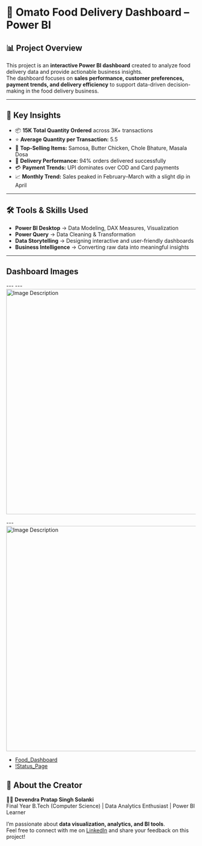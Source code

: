 # 🍴 Omato Food Delivery Dashboard – Power BI

## 📊 Project Overview
This project is an **interactive Power BI dashboard** created to analyze food delivery data and provide actionable business insights.  
The dashboard focuses on **sales performance, customer preferences, payment trends, and delivery efficiency** to support data-driven decision-making in the food delivery business.

---

## 🔑 Key Insights
- 📦 **15K Total Quantity Ordered** across 3K+ transactions  
- ⭐ **Average Quantity per Transaction:** 5.5  
- 🥘 **Top-Selling Items:** Samosa, Butter Chicken, Chole Bhature, Masala Dosa  
- 🚚 **Delivery Performance:** 94% orders delivered successfully  
- 💳 **Payment Trends:** UPI dominates over COD and Card payments  
- 📈 **Monthly Trend:** Sales peaked in February–March with a slight dip in April  

---

## 🛠️ Tools & Skills Used
- **Power BI Desktop** → Data Modeling, DAX Measures, Visualization  
- **Power Query** → Data Cleaning & Transformation  
- **Data Storytelling** → Designing interactive and user-friendly dashboards  
- **Business Intelligence** → Converting raw data into meaningful insights
- ----

## Dashboard Images

--- --- <image src= "https://github.com/devendrapratapsinghsolanki/Omato-Food-Delivery-Dashboard/blob/33067a85a2349260167146a9bb3051aa4c3c7c6e/Food_Dashboard.png" alt="Image Description" width="600">


--- <image src="https://github.com/devendrapratapsinghsolanki/Omato-Food-Delivery-Dashboard/blob/39264a34241dd982e8f0877b7f1bc4d156214936/Status_Page.png " alt="Image Description" width="600">

- [Food_Dashboard](https://github.com/devendrapratapsinghsolanki/Omato-Food-Delivery-Dashboard/blob/33067a85a2349260167146a9bb3051aa4c3c7c6e/Food_Dashboard.png)
- [!Status_Page](https://github.com/devendrapratapsinghsolanki/Omato-Food-Delivery-Dashboard/blob/39264a34241dd982e8f0877b7f1bc4d156214936/Status_Page.png)


## 🙌 About the Creator
👨‍💻 **Devendra Pratap Singh Solanki**  
Final Year B.Tech (Computer Science) | Data Analytics Enthusiast | Power BI Learner  

I’m passionate about **data visualization, analytics, and BI tools**.  
Feel free to connect with me on [LinkedIn](https://www.linkedin.com/in/devendra-pratap-singh-solanki-05b9932a7/) and share your feedback on this project!  





